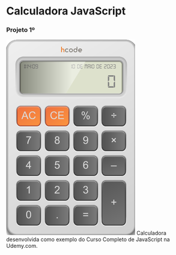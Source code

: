 # Calculadora JavaScript

### Projeto 1º

[![Projeto](https://github.com/ativacaoulamg/calculator/blob/main/calculator.png)](www.openbsd.org)
Calculadora desenvolvida como exemplo do Curso Completo de JavaScript na Udemy.com.

